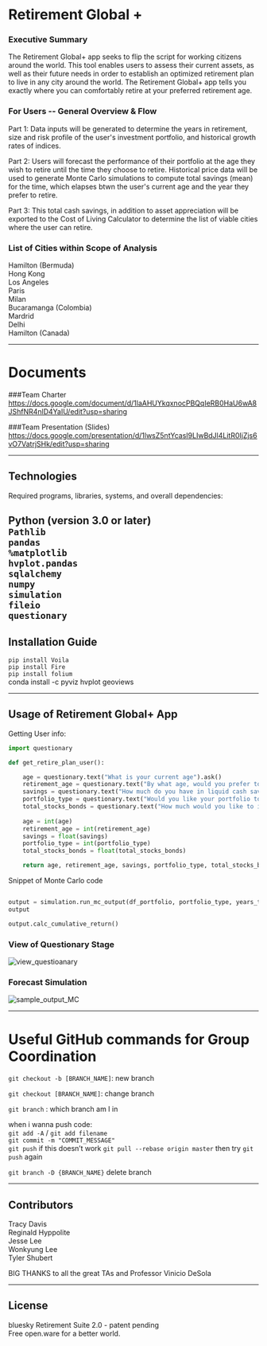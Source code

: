 # Retirement Global +

### Executive Summary

The Retirement Global+ app seeks to flip the script for working citizens around the world. This tool enables users to assess their current assets, as well as their future needs in order to establish an optimized retirement plan to live in any city around the world. The Retirement Global+ app tells you exactly where you can comfortably retire at your preferred retirement age.


### For Users -- General Overview & Flow

Part 1: Data inputs will be generated to determine the years in retirement, size and risk profile of the user's investment portfolio, and historical growth rates of indices.    

Part 2: Users will forecast the performance of their portfolio at the age they wish to retire until the time they choose to retire. Historical price data will be used to generate Monte Carlo simulations to compute total savings (mean) for the time, which elapses btwn the user's current age and the year they prefer to retire.

Part 3: This total cash savings, in addition to asset appreciation will be exported to the Cost of Living Calculator to determine the list of viable cities where the user can retire.

### List of Cities within Scope of Analysis
Hamilton (Bermuda)
<br>
Hong Kong
<br>
Los Angeles
<br>
Paris
<br>
Milan
<br>
Bucaramanga (Colombia)
<br>
Mardrid
<br>
Delhi
<br>
Hamilton (Canada)


---

# Documents

###Team Charter
<br>
https://docs.google.com/document/d/1laAHUYkqxnocPBQqIeRB0HaU6wA8JShfNR4nlD4YaIU/edit?usp=sharing

###Team Presentation (Slides)
<br>
https://docs.google.com/presentation/d/1lwsZ5ntYcasI9LIwBdJl4LitR0IjZjs6vO7VatrjSHk/edit?usp=sharing

---

## Technologies

Required programs, libraries, systems, and overall dependencies:

Python (version 3.0 or later)
<br>
`Pathlib`
<br>
`pandas`
<br>
`%matplotlib`
<br>
`hvplot.pandas`
<br>
`sqlalchemy`
<br>
`numpy`
<br>
`simulation`
<br>
`fileio`
<br>
`questionary`
---

## Installation Guide

`pip install Voila`
<br>
`pip install Fire`
<br>
`pip install folium`
<br>
conda install -c pyviz hvplot geoviews

---

## Usage of Retirement Global+ App

Getting User info:

```python
import questionary

def get_retire_plan_user():

    age = questionary.text("What is your current age").ask()
    retirement_age = questionary.text("By what age, would you prefer to retire?").ask()
    savings = questionary.text("How much do you have in liquid cash savings (USD)").ask()
    portfolio_type = questionary.text("Would you like your portfolio to be conservative[1], conservatively moderate[2], or moderate[3]? (Enter 1, 2, or 3)").ask()
    total_stocks_bonds = questionary.text("How much would you like to invest in stocks and bonds?").ask()
        
    age = int(age)
    retirement_age = int(retirement_age)
    savings = float(savings)
    portfolio_type = int(portfolio_type)
    total_stocks_bonds = float(total_stocks_bonds)

    return age, retirement_age, savings, portfolio_type, total_stocks_bonds
```

Snippet of Monte Carlo code

```python

output = simulation.run_mc_output(df_portfolio, portfolio_type, years_to_retirement)
output

output.calc_cumulative_return()

```

### View of Questionary Stage
![view_questioanary](https://github.com/gatsbyz/retirement-global-plus/blob/orion/view_questionary.png)

### Forecast Simulation
![sample_output_MC](https://github.com/gatsbyz/retirement-global-plus/blob/orion/sample_output_MC.png)

---

# Useful GitHub commands for Group Coordination

`git checkout -b [BRANCH_NAME]`: new branch

`git checkout [BRANCH_NAME]`: change branch

`git branch` : which branch am I in

when i wanna push code:
<br>
`git add -A` / `git add filename`
<br>
`git commit -m "COMMIT_MESSAGE"`
<br>
`git push`
if this doesn’t work
`git pull --rebase origin master` then try `git push` again

`git branch -D {BRANCH_NAME}` delete branch

---

## Contributors

Tracy Davis
<br>
Reginald Hyppolite
<br>
Jesse Lee
<br>
Wonkyung Lee
<br>
Tyler Shubert

BIG THANKS to all the great TAs and Professor Vinicio DeSola

---

## License

bluesky Retirement Suite 2.0 - patent pending
<br>
Free open.ware for a better world.